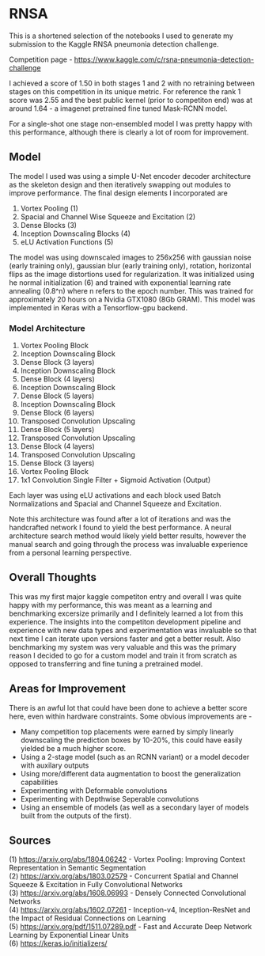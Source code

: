 # RNSA

This is a shortened selection of the notebooks I used to generate my submission to the Kaggle RNSA pneumonia detection challenge.

Competition page - 
https://www.kaggle.com/c/rsna-pneumonia-detection-challenge

I achieved a score of 1.50 in both stages 1 and 2 with no retraining between stages on this competition in its unique metric.  For reference the rank 1 score was 2.55 and the best public kernel (prior to competiton end) was at around 1.64 - a imagenet pretrained fine tuned Mask-RCNN model.  

For a single-shot one stage non-ensembled model I was pretty happy with this performance, although there is clearly a lot of room for improvement.

## Model

The model I used was using a simple U-Net encoder decoder architecture as the skeleton design and then iteratively swapping out modules to improve performance.  The final design elements I incorporated are

1. Vortex Pooling (1)
2. Spacial and Channel Wise Squeeze and Excitation (2)
3. Dense Blocks (3)
4. Inception Downscaling Blocks (4)
5. eLU Activation Functions (5)

The model was using downscaled images to 256x256 with gaussian noise (early training only), gaussian blur (early training only), rotation, horizontal flips as the image distortions used for regularization.  It was initialized using he normal initialization (6) and trained with exponential learning rate annealing (0.8^n) where n refers to the epoch number.  This was trained for approximately 20 hours on a Nvidia GTX1080 (8Gb GRAM).  This model was implemented in Keras with a Tensorflow-gpu backend.

### Model Architecture

1. Vortex Pooling Block
2. Inception Downscaling Block
3. Dense Block (3 layers)
4. Inception Downscaling Block
5. Dense Block (4 layers)
6. Inception Downscaling Block
7. Dense Block (5 layers)
8. Inception Downscaling Block
9. Dense Block (6 layers)
10. Transposed Convolution Upscaling
11. Dense Block (5 layers)
12. Transposed Convolution Upscaling
13. Dense Block (4 layers)
14. Transposed Convolution Upscaling
15. Dense Block (3 layers)
16. Vortex Pooling Block
17. 1x1 Convolution Single Filter + Sigmoid Activation (Output)

Each layer was using eLU activations and each block used Batch Normalizations and Spacial and Channel Squeeze and Excitation. <br>  

Note this architecture was found after a lot of iterations and was the handcrafted network I found to yield the best performance.  A neural architecture search method would likely yield better results, however the manual search and going through the process was invaluable experience from a personal learning perspective.

## Overall Thoughts
This was my first major kaggle competiton entry and overall I was quite happy with my performance, this was meant as a learning and benchmarking excersize primarily and I definitely learned a lot from this experience.  The insights into the competiton development pipeline and experience with new data types and experimentation was invaluable so that next time I can iterate upon versions faster and get a better result.  Also benchmarking my system was very valuable and this was the primary reason I decided to go for a custom model and train it from scratch as opposed to transferring and fine tuning a pretrained model.

##  Areas for Improvement
There is an awful lot that could have been done to achieve a better score here, even within hardware constraints.  Some obvious improvements are - 
* Many competition top placements were earned by simply linearly downscaling the prediction boxes by 10-20%, this could have easily yielded be a much higher score.
* Using a 2-stage model (such as an RCNN variant) or a model decoder with auxilary outputs
* Using more/different data augmentation to boost the generalization capabilities
* Experimenting with Deformable convolutions 
* Experimenting with Depthwise Seperable convolutions
* Using an ensemble of models (as well as a secondary layer of models built from the outputs of the first).


## Sources
(1) https://arxiv.org/abs/1804.06242 - Vortex Pooling: Improving Context Representation in Semantic Segmentation <br>
(2) https://arxiv.org/abs/1803.02579 - Concurrent Spatial and Channel Squeeze & Excitation in Fully Convolutional Networks <br>
(3) https://arxiv.org/abs/1608.06993 - Densely Connected Convolutional Networks <br>
(4) https://arxiv.org/abs/1602.07261 - Inception-v4, Inception-ResNet and the Impact of Residual Connections on Learning <br>
(5) https://arxiv.org/pdf/1511.07289.pdf - Fast and Accurate Deep Network Learning by Exponential Linear Units <br>
(6) https://keras.io/initializers/
